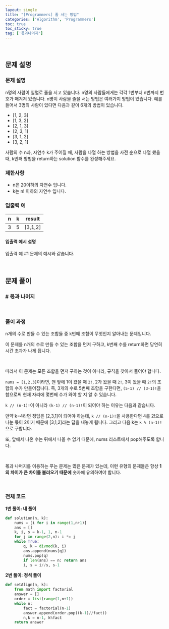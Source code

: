 ```yaml
---
layout: single
title: "[Programmers] 줄 서는 방법"
categories: ['Algorithm', 'Programmers']
toc: true
toc_sticky: true
tag: ['몫과나머지']
---
```




<br>

## 문제 설명

### 문제 설명

n명의 사람이 일렬로 줄을 서고 있습니다. n명의 사람들에게는 각각 1번부터 n번까지 번호가 매겨져 있습니다. n명이 사람을 줄을 서는 방법은 여러가지 방법이 있습니다. 예를 들어서 3명의 사람이 있다면 다음과 같이 6개의 방법이 있습니다.

* [1, 2, 3]
* [1, 3, 2]
* [2, 1, 3]
* [2, 3, 1]
* [3, 1, 2]
* [3, 2, 1]

사람의 수 n과, 자연수 k가 주어질 때, 사람을 나열 하는 방법을 사전 순으로 나열 했을 때, k번째 방법을 return하는 solution 함수를 완성해주세요.

### 제한사항

* n은 20이하의 자연수 입니다.
* k는 n! 이하의 자연수 입니다.

### 입출력 예

| n    | k    | result  |
| ---- | ---- | ------- |
| 3    | 5    | [3,1,2] |

#### 입출력 예시 설명

입출력 예 #1
문제의 예시와 같습니다.

<br>

## 문제 풀이

### \# 몫과 나머지



<br>

### 풀이 과정

n개의 수로 만들 수 있는 조합들 중 k번째 조합이 무엇인지 알아내는 문제입니다. 

이 문제를 n개의 수로 만들 수 있는 조합을 먼저 구하고, k번째 수를 return하면 당연히 시간 초과가 나게 됩니다. 

<br>

따라서 이 문제는 모든 조합을 먼저 구하는 것이 아니라, 규칙을 찾아서 풀어야 합니다. 

`nums = [1,2,3]`이라면, 맨 앞에 1이 왔을 때 `2!`, 2가 왔을 때 `2!`, 3이 왔을 때 `2!`의 조합의 수가 만들어집니다. 즉, 3개의 수로 5번째 조합을 구한다면, `(5-1) // (3-1)!`을 함으로써 현재 자리에 몇번째 수가 와야 할 지 알 수 있습니다. 

`k // (n-1)!`이 아니라 `(k-1) // (n-1)!`이 되어야 하는 이유는 다음과 같습니다. 

만약 k=4라면 정답은 [2,3,1]이 되어야 하는데, `k // (n-1)!`을 사용한다면 4를 2!으로 나눈 몫이 2이기 때문에 [3,1,2]라는 답을 내놓게 됩니다. 그리고 다음 k는 `k % (n-1)!`으로 구합니다. 

또, 앞에서 나온 수는 뒤에서 나올 수 없기 때문에, nums 리스트에서 pop해주도록 합니다. 

<br>

몫과 나머지를 이용하는 푸는 문제는 많은 문제가 있는데, 이런 유형의 문제들은 항상 **1의 차이가 큰 차이를 불러오기 때문에** 숫자에 유의하여야 합니다. 



<br>

### 전체 코드

**1번 풀이: 내 풀이**

```python
def solution(n, k):
    nums = [i for i in range(1,n+1)]
    ans = []
    k, i, s = k-1, 1, n-1
    for j in range(2,n): i *= j
    while True:
        q, k = divmod(k, i)
        ans.append(nums[q])
        nums.pop(q)
        if len(ans) == n: return ans
        i, s = i//s, s-1
```

**2번 풀이: 정석 풀이**

```python
def setAlign(n, k):
    from math import factorial
    answer = []
    order = list(range(1,n+1))
    while n:
        fact = factorial(n-1)
        answer.append(order.pop((k-1)//fact))
        n,k = n-1, k%fact
    return answer
```



<br>

